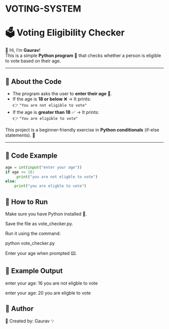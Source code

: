 # VOTING-SYSTEM
# 🗳️ Voting Eligibility Checker  

👋 Hi, I’m **Gaurav**!  
This is a simple **Python program** 🐍 that checks whether a person is eligible to vote based on their age.  

---

## 📌 About the Code  
- The program asks the user to **enter their age** 👤.  
- If the age is **18 or below** ❌ → It prints:  
  👉 `"You are not eligible to vote"`  
- If the age is **greater than 18** ✅ → It prints:  
  👉 `"You are eligible to vote"`  

This project is a beginner-friendly exercise in **Python conditionals** (if-else statements). 🎯  

---

## 📜 Code Example  

```python
age = int(input("enter your age"))
if age <= 18:
     print("you are not eligble to vote")
else:
    print("you are eligble to vote")
```
## 🚀 How to Run

Make sure you have Python installed 🐍.

Save the file as vote_checker.py.

Run it using the command:

python vote_checker.py


Enter your age when prompted ⌨️.

## 🎯 Example Output
enter your age: 16
you are not eligble to vote

enter your age: 20
you are eligble to vote
## 📝 Author

👤 Created by: Gaurav ✨

